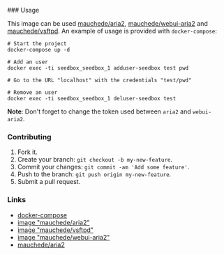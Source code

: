 ### Usage

This image can be used [mauchede/aria2](https://github.com/mauchede/aria2), [mauchede/webui-aria2](https://github.com/mauchede/webui-aria2) and [mauchede/vsftpd](https://github.com/mauchede/vsftpd). An example of usage is provided with `docker-compose`:

```
# Start the project
docker-compose up -d

# Add an user
docker exec -ti seedbox_seedbox_1 adduser-seedbox test pwd

# Go to the URL "localhost" with the credentials "test/pwd"

# Remove an user
docker exec -ti seedbox_seedbox_1 deluser-seedbox test
```

__Note__: Don't forget to change the token used between `aria2` and `webui-aria2`.

### Contributing

1. Fork it.
2. Create your branch: `git checkout -b my-new-feature`.
3. Commit your changes: `git commit -am 'Add some feature'`.
4. Push to the branch: `git push origin my-new-feature`.
5. Submit a pull request.

### Links

* [docker-compose](https://docs.docker.com/compose/)
* [image "mauchede/aria2"](https://hub.docker.com/r/mauchede/aria2/)
* [image "mauchede/vsftpd"](https://hub.docker.com/r/mauchede/vsftpd/)
* [image "mauchede/webui-aria2"](https://hub.docker.com/r/mauchede/webui-aria2/)
* [mauchede/aria2](https://hub.docker.com/r/mauchede/aria2/)
